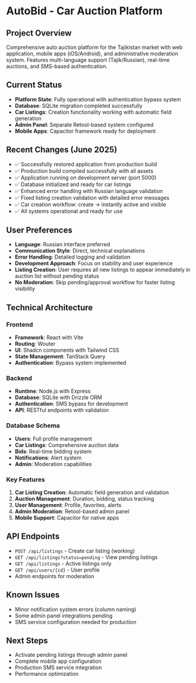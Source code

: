 # AutoBid - Car Auction Platform

## Project Overview
Comprehensive auto auction platform for the Tajikistan market with web application, mobile apps (iOS/Android), and administrative moderation system. Features multi-language support (Tajik/Russian), real-time auctions, and SMS-based authentication.

## Current Status
- **Platform State**: Fully operational with authentication bypass system
- **Database**: SQLite migration completed successfully
- **Car Listings**: Creation functionality working with automatic field generation
- **Admin Panel**: Separate Retool-based system configured
- **Mobile Apps**: Capacitor framework ready for deployment

## Recent Changes (June 2025)
- ✅ Successfully restored application from production build
- ✅ Production build compiled successfully with all assets
- ✅ Application running on development server (port 5000)
- ✅ Database initialized and ready for car listings
- ✅ Enhanced error handling with Russian language validation
- ✅ Fixed listing creation validation with detailed error messages
- ✅ Car creation workflow: create → instantly active and visible
- ✅ All systems operational and ready for use

## User Preferences
- **Language**: Russian interface preferred
- **Communication Style**: Direct, technical explanations
- **Error Handling**: Detailed logging and validation
- **Development Approach**: Focus on stability and user experience
- **Listing Creation**: User requires all new listings to appear immediately in auction list without pending status
- **No Moderation**: Skip pending/approval workflow for faster listing visibility

## Technical Architecture

### Frontend
- **Framework**: React with Vite
- **Routing**: Wouter
- **UI**: Shadcn components with Tailwind CSS
- **State Management**: TanStack Query
- **Authentication**: Bypass system implemented

### Backend  
- **Runtime**: Node.js with Express
- **Database**: SQLite with Drizzle ORM
- **Authentication**: SMS bypass for development
- **API**: RESTful endpoints with validation

### Database Schema
- **Users**: Full profile management
- **Car Listings**: Comprehensive auction data
- **Bids**: Real-time bidding system
- **Notifications**: Alert system
- **Admin**: Moderation capabilities

### Key Features
1. **Car Listing Creation**: Automatic field generation and validation
2. **Auction Management**: Duration, bidding, status tracking
3. **User Management**: Profile, favorites, alerts
4. **Admin Moderation**: Retool-based admin panel
5. **Mobile Support**: Capacitor for native apps

## API Endpoints
- `POST /api/listings` - Create car listing (working)
- `GET /api/listings?status=pending` - View pending listings
- `GET /api/listings` - Active listings only
- `GET /api/users/{id}` - User profile
- Admin endpoints for moderation

## Known Issues
- Minor notification system errors (column naming)
- Some admin panel integrations pending
- SMS service configuration needed for production

## Next Steps
- Activate pending listings through admin panel
- Complete mobile app configuration
- Production SMS service integration
- Performance optimization